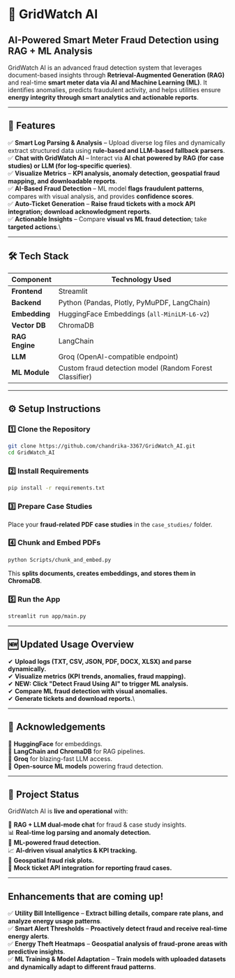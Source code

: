 # 🚀 GridWatch AI

## **AI-Powered Smart Meter Fraud Detection using RAG + ML Analysis**

GridWatch AI is an advanced fraud detection system that leverages document-based insights through **Retrieval-Augmented Generation (RAG)** and real-time **smart meter data via AI and Machine Learning (ML)**. It identifies anomalies, predicts fraudulent activity, and helps utilities ensure **energy integrity through smart analytics and actionable reports**.

---

## **🌟 Features**

✅ **Smart Log Parsing & Analysis** – Upload diverse log files and dynamically extract structured data using **rule-based and LLM-based fallback parsers**.\
✅ **Chat with GridWatch AI** – Interact via **AI chat powered by RAG (for case studies) or LLM (for log-specific queries)**.\
✅ **Visualize Metrics** – **KPI analysis, anomaly detection, geospatial fraud mapping, and downloadable reports**.\
✅ **AI-Based Fraud Detection** – ML model **flags fraudulent patterns**, compares with visual analysis, and provides **confidence scores**.\
✅ **Auto-Ticket Generation** – **Raise fraud tickets with a mock API integration; download acknowledgment reports**.\
✅ **Actionable Insights** – Compare **visual vs ML fraud detection**; take **targeted actions**.\


---

## **🛠 Tech Stack**

| **Component**  | **Technology Used**                                     |
| -------------- | ------------------------------------------------------- |
| **Frontend**   | Streamlit                                               |
| **Backend**    | Python (Pandas, Plotly, PyMuPDF, LangChain)             |
| **Embedding**  | HuggingFace Embeddings (`all-MiniLM-L6-v2`)             |
| **Vector DB**  | ChromaDB                                                |
| **RAG Engine** | LangChain                                               |
| **LLM**        | Groq (OpenAI-compatible endpoint)                       |
| **ML Module**  | Custom fraud detection model (Random Forest Classifier) |

---

## **⚙️ Setup Instructions**

### **1️⃣ Clone the Repository**

```bash
git clone https://github.com/chandrika-3367/GridWatch_AI.git
cd GridWatch_AI
```

### **2️⃣ Install Requirements**

```bash
pip install -r requirements.txt
```

### **3️⃣ Prepare Case Studies**

Place your **fraud-related PDF case studies** in the `case_studies/` folder.

### **4️⃣ Chunk and Embed PDFs**

```bash
python Scripts/chunk_and_embed.py
```

This **splits documents, creates embeddings, and stores them in ChromaDB**.

### **5️⃣ Run the App**

```bash
streamlit run app/main.py
```

---

## **🆕 Updated Usage Overview**

✔ **Upload logs (TXT, CSV, JSON, PDF, DOCX, XLSX) and parse dynamically.**\
✔ **Visualize metrics (KPI trends, anomalies, fraud mapping).**\
✔ **NEW: Click "Detect Fraud Using AI" to trigger ML analysis.**\
✔ **Compare ML fraud detection with visual anomalies.**\
✔ **Generate tickets and download reports.**\


---

## **🙌 Acknowledgements**

🔹 **HuggingFace** for embeddings.\
🔹 **LangChain and ChromaDB** for RAG pipelines.\
🔹 **Groq** for blazing-fast LLM access.\
🔹 **Open-source ML models** powering fraud detection.

---

## **📌 Project Status**

GridWatch AI is **live and operational** with:

🚀 **RAG + LLM dual-mode chat** for fraud & case study insights.\
📊 **Real-time log parsing and anomaly detection.**\
🤖 **ML-powered fraud detection.**\
📈 **AI-driven visual analytics & KPI tracking.**\
📍 **Geospatial fraud risk plots.** \
📄 **Mock ticket API integration for reporting fraud cases.**

---
## **Enhancements that are coming up!**

✅ **Utility Bill Intelligence** – **Extract billing details, compare rate plans, and analyze energy usage patterns**.\
✅ **Smart Alert Thresholds** – **Proactively detect fraud and receive real-time energy alerts**.\
✅ **Energy Theft Heatmaps** – **Geospatial analysis of fraud-prone areas with predictive insights**.\
✅ **ML Training & Model Adaptation** – **Train models with uploaded datasets and dynamically adapt to different fraud patterns**.